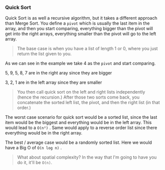 ### Quick Sort

Quick Sort is as well a recursive algorithm, but it takes a different approach than Merge Sort. 
You define a `pivot` which is usually the last item in the array, and then you start comparing, everything bigger than the pivot will get into the right arrays, everything smaller than the pivot will go to the left array. 

> The base case is when you have a list of length 1 or 0, where you just return the list given to you.
>

As we can see in the example we take 4 as the `pivot` and start comparing.

5, 9, 5, 8, 7 are in the right aray since they are bigger

3, 2, 1 are in the left array since they are smaller

> You then call quick sort on the left and right lists independently (hence the recursion.) After those two sorts come back, you concatenate the sorted left list, the pivot, and then the right list (in that order.)
> 

The worst case scenario for quick sort would be a sorted list, since the last item would be the biggest and everything would be in the left array. This would lead to a `O(n²)` . Same would apply to a reverse order list since there everything would be in the right array.

The best / average case would be a randomly sorted list. Here we would have a Big O of `O(n log n)` .

> What about spatial complexity? In the way that I'm going to have you do it, it'll be `O(n)`.
> 